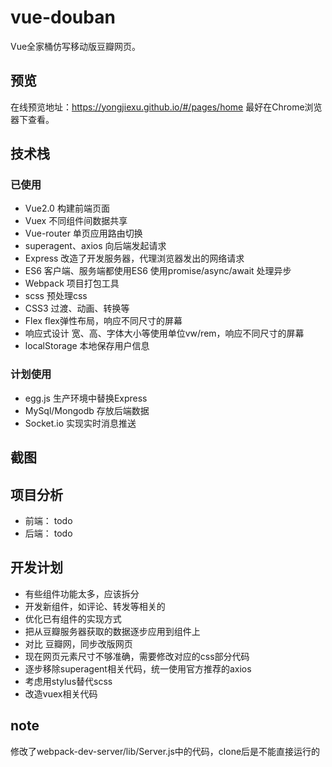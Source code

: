 # vue-douban
Vue全家桶仿写移动版豆瓣网页。
## 预览
在线预览地址：https://yongjiexu.github.io/#/pages/home 最好在Chrome浏览器下查看。
## 技术栈
### 已使用
- Vue2.0 构建前端页面
- Vuex 不同组件间数据共享
- Vue-router 单页应用路由切换
- superagent、axios 向后端发起请求
- Express 改造了开发服务器，代理浏览器发出的网络请求
- ES6 客户端、服务端都使用ES6  使用promise/async/await 处理异步
- Webpack 项目打包工具
- scss 预处理css
- CSS3 过渡、动画、转换等
- Flex flex弹性布局，响应不同尺寸的屏幕
- 响应式设计 宽、高、字体大小等使用单位vw/rem，响应不同尺寸的屏幕
- localStorage 本地保存用户信息

### 计划使用
- egg.js 生产环境中替换Express
- MySql/Mongodb 存放后端数据
- Socket.io 实现实时消息推送

## 截图


## 项目分析
- 前端： todo
- 后端： todo

## 开发计划
- 有些组件功能太多，应该拆分
- 开发新组件，如评论、转发等相关的
- 优化已有组件的实现方式
- 把从豆瓣服务器获取的数据逐步应用到组件上
- 对比 豆瓣网，同步改版网页
- 现在网页元素尺寸不够准确，需要修改对应的css部分代码
- 逐步移除superagent相关代码，统一使用官方推荐的axios
- 考虑用stylus替代scss
- 改造vuex相关代码

## note
修改了webpack-dev-server/lib/Server.js中的代码，clone后是不能直接运行的
